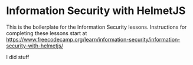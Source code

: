 # Information Security with HelmetJS

This is the boilerplate for the Information Security lessons. Instructions for completing these lessons start at https://www.freecodecamp.org/learn/information-security/information-security-with-helmetjs/

I did stuff